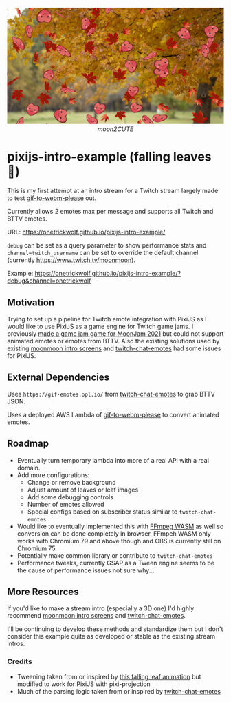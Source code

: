 <p align="center">
    <img src=".github/pixijs-intro-example.jpg">
    <br>
    <i>moon2CUTE</i>
</p>

# pixijs-intro-example (falling leaves 🍂)

This is my first attempt at an intro stream for a Twitch stream largely made to test [gif-to-webm-please](https://github.com/onetrickwolf/gif-to-webm-please) 
out.

Currently allows 2 emotes max per message and supports all Twitch and BTTV emotes.

URL: https://onetrickwolf.github.io/pixijs-intro-example/

`debug` can be set as a query parameter to show performance stats and `channel=twitch_username` can be set to 
override the default channel (currently https://www.twitch.tv/moonmoon).

Example: https://onetrickwolf.github.io/pixijs-intro-example/?debug&channel=onetrickwolf

## Motivation

Trying to set up a pipeline for Twitch emote integration with PixiJS as I would like to use PixiJS as a game engine 
for Twitch game jams. I previously [made a game jam game for MoonJam 2021](https://github.com/onetrickwolf/moonjam-2021-onetrickwolf) 
but could not support animated emotes or emotes from BTTV. Also the existing solutions used by existing [moonmoon intro 
screens](https://github.com/moonscreens/) and [twitch-chat-emotes](https://www.npmjs.com/package/twitch-chat-emotes) had some issues for PixiJS.

## External Dependencies

Uses `https://gif-emotes.opl.io/` from [twitch-chat-emotes](https://github.com/CalebBabin/twitch-chat-emotes) to 
grab BTTV JSON.

Uses a deployed AWS Lambda of [gif-to-webm-please](https://github.com/onetrickwolf/gif-to-webm-please) to convert 
animated emotes.

## Roadmap

- Eventually turn temporary lambda into more of a real API with a real domain.
- Add more configurations:
  - Change or remove background
  - Adjust amount of leaves or leaf images
  - Add some debugging controls
  - Number of emotes allowed
  - Special configs based on subscriber status similar to `twitch-chat-emotes`
- Would like to eventually implemented this with [FFmpeg WASM](https://github.com/ffmpegwasm/ffmpeg.wasm) as well so
  conversion can be done completely in browser. FFmpeh WASM only works with Chromium 79 and above though and OBS is
  currently still on Chromium 75.
- Potentially make common library or contribute to `twitch-chat-emotes`
- Performance tweaks, currently GSAP as a Tween engine seems to be the cause of performance issues not sure why...

## More Resources

If you'd like to make a stream intro (especially a 3D one) I'd highly recommend [moonmoon intro screens](https://github.com/moonscreens/) and [twitch-chat-emotes](https://www.npmjs.com/package/twitch-chat-emotes).

I'll be continuing to develop these methods and standardize them but I don't consider this example quite as 
developed or stable as the existing stream intros.

### Credits

- Tweening taken from or inspired by [this falling leaf animation](https://codepen.io/MAW/pen/KdmwMb) but 
  modified to work 
  for PixiJS with pixi-projection
- Much of the parsing logic taken from or inspired by [twitch-chat-emotes](https://www.npmjs.com/package/twitch-chat-emotes)


